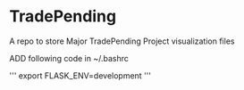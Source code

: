 # TradePending
A repo to store Major TradePending Project visualization files

ADD following code in ~/.bashrc

'''
export FLASK_ENV=development
'''
